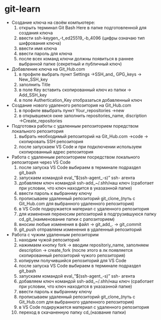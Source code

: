# git-learn
- Создание ключа на своём компьютере:
    1. открыть терминал Git Bash Here в папке подготовленной для создания ключа
    2. ввести ssh-keygen_-t_ed25519_-b_4096 (цифры означаю тип шифрования ключа)
    3. ввести имя ключа
    4. ввести пароль для ключа
    5. после всех команд ключи должны появиться в раннее выбранной папке (секретный и публичный ключ)
- Добавление ключа на Git_Hub.com
    1. в профиле выбрать пункт Settings →SSH_and_ GPG_keys → New_SSH_key
    2. заполнить Title
    3. в поле Key вставить скопированный ключ из папки → Add_SSH_key
    4. в поле Authertication_Key отобразаться добавленный ключ
- Создание нового удаленого репозитория на Git_Hub.com
    1. в профиле ввыбрать пункт Your_repositories →new
    2. в открывшемся окне заполнить repositories_name, discription →Create_repositories
- Подготовка работы с удаленным репозиторием поредством локального репозитория
    1. выбрать необходимый репозиторий на Git_Hub.com →code → скопировать SSH репозитория
    2. после запускаем VS Code и при подключении используем скопированный адрес репозитория
- Работа с удаленным репозиторием посредством локального репозитория через VS Code
    1. после запуска VS Code выбираем в терминале подраздел git_bash
    2. запускаем командой eval_”$(ssh-agent_-s)” ssh- агента
    3. добавляем ключ  командой ssh-add_~/.shh/наш ключ (сработает при условии, что ключ находится в указазнной папке)
    4. ввести пароль к выбраннму ключу
    5. прописываем удаленный репозиторий git_clone_(путь с Git_Hub.com для выбранного удаленного репозитория)
    6. в VS Code подкружается материал с удаленного репозитория 
    7. для изменения переносим репозиторий в подгрузившуюся папку cd_git_(наименование папки с рапозиторием)
    8. вносим любые изменения в файл → git_add_. → git_commit
    9. git_push отправляем изменения в удаленный репозиторий
- Работа с чужим удаленным репозиторим
    1. находим чужой репозиторий 
    2. нажимаем кнопку fork → вводим repositoriy_name, заполняем description → create_fork (после этого в лк появляется скопированный репозиторий чужого репозитория)
    3. копируем получившийся репозиторий для VS Code 
    4. после запуска VS Code выбираем в терминале подраздел git_bash
    5. запускаем командой eval_”$(ssh-agent_-s)” ssh- агента
    6. добавляем ключ  командой ssh-add_~/.shh/наш ключ (сработает при условии, что ключ находится в указазнной папке)
    7. ввести пароль к выбраннму ключу
    8. прописываем удаленный репозиторий git_clone_(путь с Git_Hub.com для выбранного удаленного репозитория)
    9. в VS Code подкружается материал с удаленного репозитория 
    10. переход в скачаненную папку cd_(название папки)
    